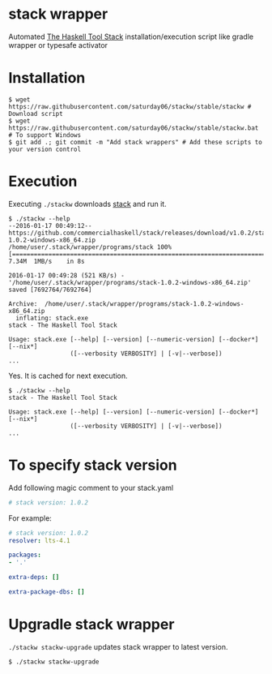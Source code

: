 # stack wrapper

Automated [The Haskell Tool Stack](https://github.com/commercialhaskell/stack) installation/execution script like gradle wrapper or typesafe activator

# Installation

```shell
$ wget https://raw.githubusercontent.com/saturday06/stackw/stable/stackw # Download script
$ wget https://raw.githubusercontent.com/saturday06/stackw/stable/stackw.bat # To support Windows
$ git add .; git commit -m "Add stack wrappers" # Add these scripts to your version control
```

# Execution

Executing `./stackw` downloads [stack](https://github.com/commercialhaskell/stack) and run it.

```shell
$ ./stackw --help
--2016-01-17 00:49:12--  https://github.com/commercialhaskell/stack/releases/download/v1.0.2/stack-1.0.2-windows-x86_64.zip
/home/user/.stack/wrapper/programs/stack 100%[===================================================================================================>]   7.34M  1MB/s    in 8s

2016-01-17 00:49:28 (521 KB/s) - '/home/user/.stack/wrapper/programs/stack-1.0.2-windows-x86_64.zip' saved [7692764/7692764]

Archive:  /home/user/.stack/wrapper/programs/stack-1.0.2-windows-x86_64.zip
  inflating: stack.exe
stack - The Haskell Tool Stack

Usage: stack.exe [--help] [--version] [--numeric-version] [--docker*] [--nix*]
                 ([--verbosity VERBOSITY] | [-v|--verbose])
...
```

Yes. It is cached for next execution.

```shell
$ ./stackw --help
stack - The Haskell Tool Stack

Usage: stack.exe [--help] [--version] [--numeric-version] [--docker*] [--nix*]
                 ([--verbosity VERBOSITY] | [-v|--verbose])
...
```

# To specify stack version

Add following magic comment to your stack.yaml

```yaml
# stack version: 1.0.2
```

For example:

```yaml
# stack version: 1.0.2
resolver: lts-4.1

packages:
- '.'

extra-deps: []

extra-package-dbs: []
```

# Upgradle stack wrapper

`./stackw stackw-upgrade` updates stack wrapper to latest version.

```
$ ./stackw stackw-upgrade
```
